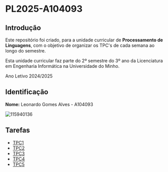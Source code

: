 # PL2025-A104093

## Introdução

Este repositório foi criado, para a unidade curricular de **Processamento de Linguagens**, com o objetivo de organizar os TPC's de cada semana ao longo do semestre.

Esta unidade curricular faz parte do 2º semestre do 3º ano da Licenciatura em Engenharia Informática na Universidade do Minho.

Ano Letivo 2024/2025

## Identificação
**Nome:** Leonardo Gomes Alves - A104093

![115940136](https://github.com/user-attachments/assets/68bdbc41-86fd-4a82-91ad-d08d2e9787ac)

## Tarefas
<ul>
  <li><a href="https://github.com/LeonardoGomesAlves/PL2025-A104093/tree/main/TPC1">TPC1</a></li>
  <li><a href="https://github.com/LeonardoGomesAlves/PL2025-A104093/tree/main/TPC2">TPC2</a></li>
  <li><a href="https://github.com/LeonardoGomesAlves/PL2025-A104093/tree/main/TPC3">TPC3</a></li>
  <li><a href="https://github.com/LeonardoGomesAlves/PL2025-A104093/tree/main/TPC4">TPC4</a></li>
  <li><a href="https://github.com/LeonardoGomesAlves/PL2025-A104093/tree/main/TPC5">TPC5</a></li>
</ul>
